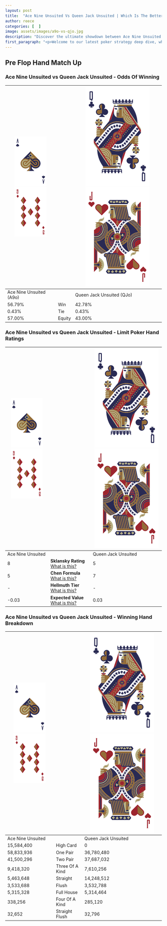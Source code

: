 ```yaml
---
layout: post
title:  "Ace Nine Unsuited Vs Queen Jack Unsuited | Which Is The Better Hand In Poker? A Complete Guide"
author: reece
categories: [  ]
image: assets/images/a9o-vs-qjo.jpg
description: "Discover the ultimate showdown between Ace Nine Unsuited and Queen Jack Unsuited in poker! Uncover the odds, strategies, and scenarios where one hand triumphs over the other. Get ready to up your poker game with this thrilling analysis."
first_paragraph: "<p>Welcome to our latest poker strategy deep dive, where we're pitting two distinct hands against each other in a high-stakes showdown: Ace Nine Unsuited vs Queen Jack Unsuited.</p><p>In the dynamic world of poker, every decision counts, and knowing which hand holds the upper hand is key to your success at the table.</p><p>In this article, we'll dissect these two hands, explore the scenarios where one dominates the other, and equip you with the knowledge to make strategic choices that can tip the odds in your favor.</p><p>Get ready to unravel the intriguing dynamics of these poker hands and elevate your game to new heights.</p>"
---
```




[comment]: # (sp0)

## Pre Flop Hand Match Up

<div class="table hand-ratings" markdown="1"> 



### Ace Nine Unsuited vs Queen Jack Unsuited - Odds Of Winning


    
| ![image info](assets/images/hand1/A.png) ![image info](assets/images/hand1/9o.png) |  | ![image info](assets/images/hand2/Q.png) ![image info](assets/images/hand2/Jo.png) |
| -------- | -------- | -------- |
| Ace Nine Unsuited (A9o) |  | Queen Jack Unsuited (QJo) |
| 56.79% | Win | 42.78% |
| 0.43% | Tie | 0.43% |
| 57.00% | Equity | 43.00% |




[comment]: # (sp1)



### Ace Nine Unsuited vs Queen Jack Unsuited - Limit Poker Hand Ratings


    
| ![image info](assets/images/hand1/A.png) ![image info](assets/images/hand1/9o.png) |  | ![image info](assets/images/hand2/Q.png) ![image info](assets/images/hand2/Jo.png) |
| -------- | -------- | -------- |
| Ace Nine Unsuited |  | Queen Jack Unsuited |
| 8 | **Sklansky Rating** [What is this?](/sklansky-rating-explained) | 5 |
| 5 | **Chen Formula** [What is this?](/chen-formula-explained) | 7 |
| - | **Hellmuth Tier** [What is this?](/Hellmuth-tier-explained) | - |
| -0.03 | **Expected Value** [What is this?](/expected-value-explained) | 0.03 |




[comment]: # (sp2)



### Ace Nine Unsuited vs Queen Jack Unsuited - Winning Hand Breakdown


    
| ![image info](assets/images/hand1/A.png) ![image info](assets/images/hand1/9o.png) |  | ![image info](assets/images/hand2/Q.png) ![image info](assets/images/hand2/Jo.png) |
| -------- | -------- | -------- |
| Ace Nine Unsuited |  | Queen Jack Unsuited |
| 15,584,400 | High Card | 0 |
| 58,833,936 | One Pair | 36,780,480 |
| 41,500,296 | Two Pair | 37,687,032 |
| 9,418,320 | Three Of A Kind | 7,610,256 |
| 5,463,648 | Straight | 14,248,512 |
| 3,533,688 | Flush | 3,532,788 |
| 5,315,328 | Full House | 5,314,464 |
| 338,256 | Four Of A Kind | 285,120 |
| 32,652 | Straight Flush | 32,796 |




[comment]: # (sp3)



</div>

[comment]: # (sp4)



[comment]: # (sp5)

